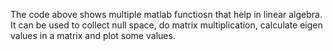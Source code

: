 The code above shows multiple matlab functiosn that help in linear algebra. It can be used to collect null space, do matrix multiplication, calculate eigen values in a matrix and plot some values.
